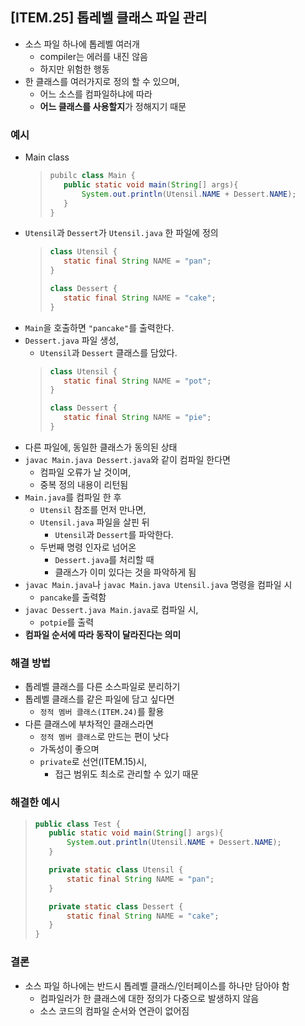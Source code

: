 ## [ITEM.25] 톱레벨 클래스 파일 관리
- 소스 파일 하나에 톱레벨 여러개
    - compiler는 에러를 내진 않음
    - 하지만 위험한 행동
- 한 클래스를 여러가지로 정의 할 수 있으며,
    - 어느 소스를 컴파일하냐에 따라
    - **어느 클래스를 사용할지**가 정해지기 때문

### 예시
- Main class
    >```java
    >pubilc class Main {
    >    public static void main(String[] args){
    >        System.out.println(Utensil.NAME + Dessert.NAME);
    >    }
    >}
    >```
- `Utensil`과 `Dessert`가 `Utensil.java` 한 파일에 정의
    >```java
    >class Utensil {
    >    static final String NAME = "pan";
    >}
    >
    >class Dessert {
    >    static final String NAME = "cake";
    >}
    >```
- `Main`을 호출하면 `"pancake"`를 출력한다.
- `Dessert.java` 파일 생성,
    - `Utensil`과 `Dessert` 클래스를 담았다.
    >```java
    >class Utensil {
    >    static final String NAME = "pot";
    >}
    >
    >class Dessert {
    >    static final String NAME = "pie";
    >}
    >```
- 다른 파일에, 동일한 클래스가 동의된 상태
- `javac Main.java Dessert.java`와 같이 컴파일 한다면
    - 컴파일 오류가 날 것이며,
    - 중복 정의 내용이 리턴됨
- `Main.java`를 컴파일 한 후
    - `Utensil` 참조를 먼저 만나면,
    - `Utensil.java` 파일을 살핀 뒤
        - `Utensil`과 `Dessert`를 파악한다.
    - 두번째 명령 인자로 넘어온
        - `Dessert.java`를 처리할 때
        - 클래스가 이미 있다는 것을 파악하게 됨
- `javac Main.java`나 `javac Main.java Utensil.java` 명령을 컴파일 시
    - `pancake`를 출력함
- `javac Dessert.java Main.java`로 컴파일 시,
    - `potpie`를 출력
- **컴파일 순서에 따라 동작이 달라진다는 의미**

### 해결 방법
- 톱레벨 클래스를 다른 소스파일로 분리하기
- 톱레벨 클래스를 같은 파일에 담고 싶다면
    - `정적 멤버 클래스(ITEM.24)`를 활용
- 다른 클래스에 부차적인 클래스라면
    - `정적 멤버 클래스`로 만드는 편이 낫다
    - 가독성이 좋으며
    - `private`로 선언(ITEM.15)시,
        - 접근 범위도 최소로 관리할 수 있기 때문

### 해결한 예시
>```java
>public class Test {
>    public static void main(String[] args){
>        System.out.println(Utensil.NAME + Dessert.NAME);
>    }
>
>    private static class Utensil {
>        static final String NAME = "pan";
>    }
>
>    private static class Dessert {
>        static final String NAME = "cake";
>    }
>}
>```

### 결론
- 소스 파일 하나에는 반드시 톱레벨 클래스/인터페이스를 하나만 담아야 함
    - 컴파일러가 한 클래스에 대한 정의가 다중으로 발생하지 않음
    - 소스 코드의 컴파일 순서와 연관이 없어짐